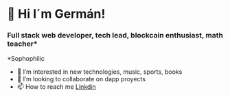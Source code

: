 <link rel="stylesheet" href="https://cdn.jsdelivr.net/gh/devicons/devicon@v2.13.0/devicon.min.css">

# 👋 Hi I´m Germán!
### Full stack web developer, tech lead, blockcain enthusiast, math teacher* 
*Sophophilic


<!-- in your body -->
<i class="devicon-react-original-wordmark"></i>
- 👀 I’m interested in new technologies, music, sports, books
- 💞️ I’m looking to collaborate on dapp proyects
- 📫 How to reach me <a href="https://www.linkedin.com/in/germán-suárez-53782783">Linkdin</a>
<!---
gerantonyk/gerantonyk is a ✨ special ✨ repository because its `README.md` (this file) appears on your GitHub profile.
You can click the Preview link to take a look at your changes.
--->
